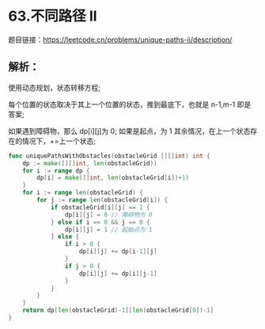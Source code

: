 # 63.不同路径 II

题目链接：<https://leetcode.cn/problems/unique-paths-ii/description/>

## 解析：

使用动态规划，状态转移方程;

每个位置的状态取决于其上一个位置的状态，推到最底下，也就是 n-1,m-1 即是答案;

如果遇到障碍物，那么 dp[i][j]为 0;
如果是起点，为 1
其余情况，在上一个状态存在的情况下，+=上一个状态;


```go
func uniquePathsWithObstacles(obstacleGrid [][]int) int {
	dp := make([][]int, len(obstacleGrid))
	for i := range dp {
		dp[i] = make([]int, len(obstacleGrid[i])+1)
	}
	for i := range len(obstacleGrid) {
		for j := range len(obstacleGrid[i]) {
			if obstacleGrid[i][j] == 1 {
				dp[i][j] = 0 // 障碍物为 0
			} else if i == 0 && j == 0 {
				dp[i][j] = 1 // 起始点为 1
			} else {
				if i > 0 {
					dp[i][j] += dp[i-1][j]
				}
				if j > 0 {
					dp[i][j] += dp[i][j-1]
				}
			}
		}
	}
	return dp[len(obstacleGrid)-1][len(obstacleGrid[0])-1]
}
```
